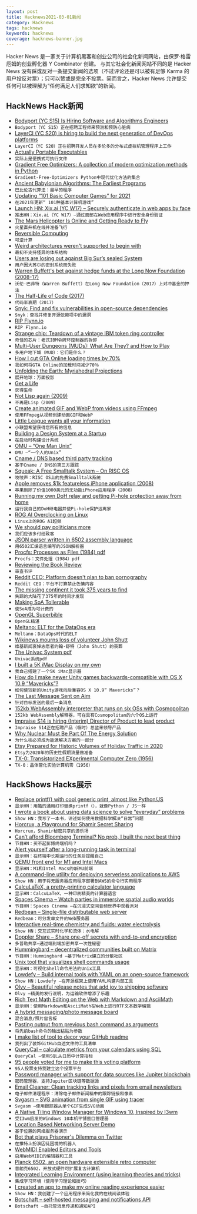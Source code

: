 ```yaml
---
layout: post
title: Hacknews2021-03-01新闻
category: Hacknews
tags: hacknews
keywords: hacknews
coverage: hacknews-banner.jpg
---
```


Hacker News 是一家关于计算机黑客和创业公司的社会化新闻网站，由保罗·格雷厄姆的创业孵化器 Y Combinator 创建。
与其它社会化新闻网站不同的是 Hacker News 没有踩或反对一条提交新闻的选项（不过评论还是可以被有足够 Karma 的用户投反对票）；只可以赞或是完全不投票。简而言之，Hacker News 允许提交任何可以被理解为“任何满足人们求知欲”的新闻。

## HackNews Hack新闻


- [Bodyport (YC S15) Is Hiring Software and Algorithms Engineers](https://bodyport.com/careers)
- `Bodyport（YC S15）正在招聘工程师来预测和预防心脏病`
- [LayerCI (YC S20) is hiring to build the next generation of DevOps platforms](https://www.workatastartup.com/jobs/42204)
- `LayerCI（YC S20）正在招聘开发人员在多伦多的分布式虚拟机管理程序上工作`
- [Actually Portable Executables](https://ahgamut.github.io/c/2021/02/27/ape-cosmo/)
- `实际上是便携式可执行文件`
- [Gradient Free Optimizers: A collection of modern optimization methods in Python](https://github.com/SimonBlanke/Gradient-Free-Optimizers)
- `Gradient-Free-Optimizers Python中现代优化方法的集合`
- [Ancient Babylonian Algorithms: The Earliest Programs](https://www.historyofinformation.com/detail.php?id=3920)
- `巴比伦古代算法：最早的程序`
- [Updating “101 Basic Computer Games” for 2021](https://discourse.codinghorror.com/t/updating-101-basic-computer-games-for-2021/7927/)
- `在2021年更新“ 101种基本计算机游戏”`
- [Launch HN: Xix.ai (YC W17) – Securely authenticate in web apps by face](item?id=26294096)
- `推出HN：Xix.ai（YC W17）–通过面部在Web应用程序中进行安全身份验证`
- [The Mars Helicopter Is Online and Getting Ready to Fly](https://www.universetoday.com/150224/the-mars-helicopter-is-online-and-getting-ready-to-fly/)
- `火星直升机在线并准备飞行`
- [Reversible Computing](https://en.wikipedia.org/wiki/Reversible_computing)
- `可逆计算`
- [Weird architectures weren't supported to begin with](https://blog.yossarian.net/2021/02/28/Weird-architectures-werent-supported-to-begin-with)
- `最初不支持怪异的体系结构`
- [Users are losing out against Big Sur’s sealed System](https://eclecticlight.co/2021/02/28/last-week-on-my-mac-users-are-losing-out-against-big-surs-sealed-system/)
- `用户因大苏尔的密封系统而失败`
- [Warren Buffett's bet against hedge funds at the Long Now Foundation (2008-17)](https://longbets.org/362/)
- `沃伦·巴菲特（Warren Buffett）在Long Now Foundation（2017）上对冲基金的押注`
- [The Half-Life of Code (2017)](https://sandimetz.com/blog/2017/6/1/the-half-life-of-code)
- `代码半衰期（2017）`
- [Snyk: Find and fix vulnerabilities in open-source dependencies](https://github.com/snyk/snyk)
- `Snyk：查找并修复开源依赖项中的漏洞`
- [RIP Flynn.io](https://github.com/flynn/flynn)
- `RIP Flynn.io`
- [Strange chip: Teardown of a vintage IBM token ring controller](https://www.righto.com/2021/02/strange-chip-teardown-of-vintage-ibm.html)
- `奇怪的芯片：老式IBM令牌环控制器的拆卸`
- [Multi-User Dungeons (MUDs): What Are They? and How to Play](https://medium.com/@williamson.f93/multi-user-dungeons-muds-what-are-they-and-how-to-play-af3ec0f29f4a)
- `多用户地下城（MUD）：它们是什么？`
- [How I cut GTA Online loading times by 70%](https://nee.lv/2021/02/28/How-I-cut-GTA-Online-loading-times-by-70/)
- `我如何将GTA Online的加载时间减少70％`
- [Unfolding the Earth: Myriahedral Projections](http://philogb.github.io/page/myriahedral/)
- `展开地球：万面投影`
- [Get a Life](http://crypto.stanford.edu/~blynn/haskell/life.html)
- `获得生命`
- [Not Lisp again (2009)](https://funcall.blogspot.com/2009/03/not-lisp-again.html)
- `不再是Lisp（2009）`
- [Create animated GIF and WebP from videos using FFmpeg](https://mattj.io/posts/2021-02-27-create-animated-gif-and-webp-from-videos-using-ffmpeg/)
- `使用FFmpeg从视频创建动画GIF和WebP`
- [Little League wants all your information](https://honeypot.net/post/little-league-wants-all-your-information/)
- `小联盟希望获得您所有的信息`
- [Building a Design System at a Startup](https://medium.com/deepnote/building-a-design-system-at-a-startup-7b352d9875b3)
- `在启动时构建设计系统`
- [OMU – “One Man Unix”](http://www.pix.net/mirrored/discordia.org.uk/~steve/omu.html)
- `OMU –“一个人的Unix”`
- [Cname / DNS based third party tracking](https://arxiv.org/abs/2102.09301v2)
- `基于Cname / DNS的第三方跟踪`
- [Squeak: A Free Smalltalk System – On RISC OS](http://www.rowledge.org/tim/squeak/)
- `吱吱声：RISC OS上的免费Smalltalk系统`
- [Apple removes $1k featureless iPhone application (2008)](https://latimesblogs.latimes.com/technology/2008/08/iphone-i-am-ric.html)
- `苹果删除了价值1000美元的无功能iPhone应用程序（2008）`
- [Running my own DoH relay and getting Pi-hole protection away from home](https://scotthelme.co.uk/running-my-own-doh-relay-and-getting-pihole/)
- `运行我自己的DoH继电器并使Pi-hole保护远离家`
- [ROG AI Overclocking on Linux](https://leimao.github.io/blog/ROG-Linux-AI-Overclocking/)
- `Linux上的ROG AI超频`
- [We should pay politicians more](https://normielisation.substack.com/p/why-we-should-pay-politicians-more)
- `我们应该多付给政客`
- [JSON parser written in 6502 assembly language](https://github.com/ppelleti/json65)
- `用6502汇编语言编写的JSON解析器`
- [Procfs: Processes as Files (1984) pdf](https://lucasvr.gobolinux.org/etc/Killian84-Procfs-USENIX.pdf)
- `Procfs：文件处理（1984）pdf`
- [Reviewing the Book Review](https://www.nytimes.com/2021/02/26/books/new-york-times-book-review-history.html)
- `审查书评`
- [Reddit CEO: Platform doesn't plan to ban pornography](https://www.axios.com/reddit-ceo-pornography-axios-hbo-a16f347b-0da5-4368-97ec-a8d3cdfab064.html)
- `Reddit CEO：平台不打算禁止色情内容`
- [The missing continent it took 375 years to find](https://www.bbc.com/future/article/20210205-the-last-secrets-of-the-worlds-lost-continent)
- `失踪的大陆花了375年的时间才发现`
- [Making SoA Tollerable](https://hacksoflife.blogspot.com/2021/02/making-soa-tollerable.html)
- `使SoA成为可计费的`
- [OpenGL Superbible](https://www.opengl.org/sdk/docs/books/SuperBible/)
- `OpenGL精湛`
- [Meltano: ELT for the DataOps era](https://meltano.com/)
- `Meltano：DataOps时代的ELT`
- [Wikinews mourns loss of volunteer John Shutt](https://en.wikinews.org/wiki/Wikinews_mourns_loss_of_volunteer_John_Shutt)
- `维基新闻哀悼志愿者约翰·舒特（John Shutt）的丧葬`
- [The Univac System pdf](http://gordonbell.azurewebsites.net/tcmwebpage/timeline/chap8_univac_cs1.pdf)
- `Univac系统pdf`
- [I built a 5K iMac Display on my own](https://twitter.com/phillipcaudell/status/1352692104707919872)
- `我自己搭建了一个5K iMac显示器`
- [How do I make newer Unity games backwards-compatible with OS X 10.9 “Mavericks”?](https://apple.stackexchange.com/questions/414688/how-do-i-make-newer-unity-games-backwards-compatible-with-os-x-10-9-mavericks)
- `如何使较新的Unity游戏向后兼容OS X 10.9“ Mavericks”？`
- [The Last Message Sent on Aim](https://justanman.org/posts/the-last-message-sent-on-aim/)
- `针对目标发送的最后一条消息`
- [152kb WebAssembly interpreter that runs on six OSs with Cosmopolitan](https://github.com/wasm3/wasm3/releases/tag/v0.4.8)
- `152kb WebAssembly解释器，可在具有Cosmopolitan的六个OS上运行`
- [Impraise S14 is hiring (Interim) Director of Product to lead product](https://jobs.impraise.com/o/director-of-product)
- `Impraise S14正在招聘产品（临时）总监来领导产品`
- [Why Nuclear Must Be Part Of The Energy Solution](https://e360.yale.edu/features/why-nuclear-power-must-be-part-of-the-energy-solution-environmentalists-climate)
- `为什么核必须成为能源解决方案的一部分`
- [Etsy Prepared for Historic Volumes of Holiday Traffic in 2020](https://codeascraft.com/2021/02/25/how-etsy-prepared-for-historic-volumes-of-holiday-traffic-in-2020/)
- `Etsy为2020年的历史性假期流量做准备`
- [TX-0: Transistorized EXperimental Computer Zero (1956)](https://en.wikipedia.org/wiki/TX-0)
- `TX-0：晶体管化实验计算机零（1956）`


## HackShows Hacks展示

- [ Replace printf() with cool generic print, almost like Python/JS](https://github.com/exebook/generic-print)
- `显示HN：用酷的通用打印替换printf（），就像Python / JS一样`
- [ I wrote a book about using data science to solve “everyday” problems](https://andrewnc.github.io/blog/everyday_data_science.html)
- `Show HN：我写了一本书，讲述如何使用数据科学解决“日常”问题`
- [ Horcrux, a Playground for Shamir Secret Sharing](https://francoisbest.com/horcrux)
- `Horcrux，Shamir秘密共享的游乐场`
- [ Can’t afford Bloomberg Terminal? No prob, I built the next best thing](https://github.com/DidierRLopes/GamestonkTerminal)
- `节目HN：买不起彭博终端机吗？`
- [ Alert yourself after a long-running task in terminal](https://gist.github.com/petethepig/2d29e8b7e2ebc808bfe760b632608966)
- `显示HN：在终端中长期运行的任务后提醒自己`
- [ QEMU front end for M1 and Intel Macs](https://mac.getutm.app/)
- `显示HN：M1和Intel Macs的QEMU前端`
- [ A command-line utility for deploying serverless applications to AWS](https://github.com/JakePartusch/serverlessui)
- `Show HN：用于将无服务器应用程序部署到AWS的命令行实用程序`
- [ CalcuLaTeX, a pretty-printing calculator language](https://mkhan45.github.io/CalcuLaTeX-Web/)
- `显示HN：CalcuLaTeX，一种印刷精美的计算器语言`
- [ Spaces Cinema – Watch parties in immersive spatial audio worlds](https://www.movement.fm/cinema)
- `节目HN：Spaces Cinema –在沉浸式空间音频世界中观看派对`
- [ Redbean – Single-file distributable web server](https://justine.lol/redbean/index.html)
- `Redbean：可分发单文件的Web服务器`
- [ Interactive real-time chemistry and fluids: water electrolysis](https://cselab.github.io/aphros/wasm/electrochem.html)
- `Show HN：交互式实时化学和流体：水电解`
- [ Doppler Share – Share one-off secrets with end-to-end encryption](https://share.doppler.com)
- `多普勒共享–通过端到端加密共享一次性秘密`
- [ Hummingbard – decentralized communities built on Matrix](https://hummingbard.com/hummingbard/introducing-hummingbard)
- `节目HN：Hummingbard –基于Matrix建立的分散社区`
- [ Unix tool that visualizes shell commands usage](https://github.com/irevenko/tsukae)
- `显示HN：可视化Shell命令用法的Unix工具`
- [ Lowdefy – Build internal tools with YAML on an open-source framework](https://lowdefy.com/)
- `Show HN：Lowdefy –在开源框架上使用YAML构建内部工具`
- [ Olvy – Beautiful release notes that add joy to shipping software](https://olvy.co)
- `Olvy –精美的发行说明，为运输软件增添了乐趣`
- [ Rich Text Math Editing on the Web with Markdown and AsciiMath](https://writer.math.dev/landing.html)
- `显示HN：使用Markdown和AsciiMath在Web上进行RTF文本数学编辑`
- [ A hybrid messaging/photo message board](https://mebeam.com/)
- `混合消息/照片留言板`
- [ Pasting output from previous bash command as arguments](https://asciinema.org/a/395092)
- `将先前bash命令的输出粘贴为参数`
- [ I make list of tool to decor your GitHub readme](https://github.com/HaiDang666/awesome-tool-for-readme-profile)
- `我列出了装饰GitHub自述文件的工具清单`
- [ QueryCal – calculate metrics from your calendars using SQL](https://querycal.com)
- `QueryCal –使用SQL从日历中计算指标`
- [ 95 people voted for me to make this voting platform](https://fanfavorite.io)
- `95人投票支持我建立这个投票平台`
- [ Password manager with support for data sources like Jupiter blockchain](https://github.com/whatl3y/fndr)
- `密码管理器，支持Jupiter区块链等数据源`
- [ Email Cleaner: Clean tracking links and pixels from email newsletters](https://bengtan.com/blog/email-cleaner-clean-tracking-links-and-pixels/)
- `电子邮件清理程序：清除电子邮件新闻稿中的跟踪链接和像素`
- [ Svgasm – SVG animation from single GIF using tracer](https://github.com/tomkwok/svgasm)
- `Svgasm –使用跟踪器从单个GIF生成SVG动画`
- [ A Native Tiling Window Manager for Windows 10, Inspired by I3wm](https://github.com/McYoloSwagHam/win3wm)
- `受I3wm启发的Windows 10本机平铺窗口管理器`
- [ Location Based Networking Server Demo](https://tonycodes.com/breadcrumbs)
- `基于位置的网络服务器演示`
- [ Bot that plays Prisoner's Dilemma on Twitter](https://github.com/haltakov/prisoners-dilemma-bot)
- `在推特上扮演囚徒困境的机器人`
- [ WebMIDI Enabled Editors and Tools](https://studiocode.dev/)
- `启用WebMIDI的编辑器和工具`
- [ Planck 6502, an open hardware extensible retro computer](https://jfoucher.com/2021/02/planck-6502-open-hardware-computer.html)
- `普朗克6502，开放式硬件可扩展复古计算机`
- [ Integrated Learning Environment (using learning theories and tricks)](https://learnobit-36a54.firebaseapp.com/)
- `集成学习环境（使用学习理论和技巧）`
- [ I created an app to make my online reading experience easier](https://q.mimicrylabs.com/)
- `Show HN：我创建了一个应用程序来简化我的在线阅读体验`
- [ Botschaft – self-hosted messaging and notifications API](https://github.com/ttymck/botschaft)
- `Botschaft –自托管消息传递和通知API`

